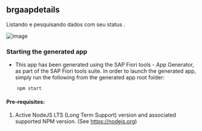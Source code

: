 ## brgaapdetails

Listando e pesquisando dados com seu status .


![image](https://user-images.githubusercontent.com/33385274/218879022-e12fe0ab-997b-4297-8209-03065f7f7b00.png)


### Starting the generated app

-   This app has been generated using the SAP Fiori tools - App Generator, as part of the SAP Fiori tools suite.  In order to launch the generated app, simply run the following from the generated app root folder:

```
    npm start
```

#### Pre-requisites:

1. Active NodeJS LTS (Long Term Support) version and associated supported NPM version.  (See https://nodejs.org)


